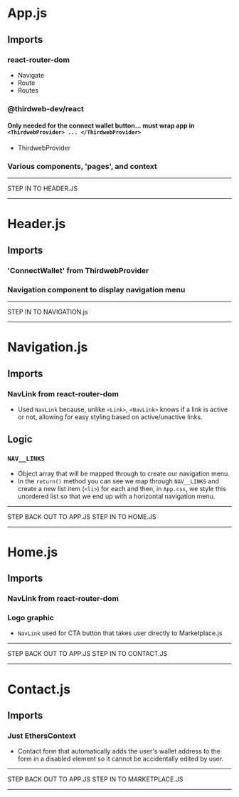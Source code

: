 # App.js
## Imports

### react-router-dom
- Navigate
- Route
- Routes
  
### @thirdweb-dev/react
#### Only needed for the connect wallet button... must wrap app in `<ThirdwebProvider> ... </ThirdwebProvider>`
- ThirdwebProvider
  
### Various components, 'pages', and context

--------------------
STEP IN TO HEADER.JS

--------------------


# Header.js

## Imports

### 'ConnectWallet' from ThirdwebProvider

### Navigation component to display navigation menu

--------------------
STEP IN TO NAVIGATION.js

--------------------

# Navigation.js

## Imports 

### NavLink from react-router-dom

- Used `NavLink` because, unlike `<Link>`, `<NavLink>` knows if a link is active or not, allowing for easy styling based on active/unactive links.

## Logic

### `NAV__LINKS`

- Object array that will be mapped through to create our navigation menu.
- In the `return()` method you can see we map through `NAV__LINKS` and create a new list item (`<li>`) for each and then, in `App.css`, we style this unordered list so that we end up with a horizontal navigation menu.

--------------------
STEP BACK OUT TO APP.JS
STEP IN TO HOME.JS

--------------------

# Home.js

## Imports

### NavLink from react-router-dom
### Logo graphic

- `NavLink` used for CTA button that takes user directly to Marketplace.js
  
--------------------
STEP BACK OUT TO APP.JS
STEP IN TO CONTACT.JS

--------------------

# Contact.js

## Imports

### Just EthersContext

- Contact form that automatically adds the user's wallet address to the form in a disabled element so it cannot be accidentally edited by user.

--------------------
STEP BACK OUT TO APP.JS
STEP IN TO MARKETPLACE.JS

--------------------